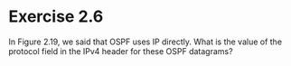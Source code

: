 # Exercise 2.6
In Figure 2.19, we said that OSPF uses IP directly. What is the value of the protocol field in the IPv4 header for these OSPF datagrams?
